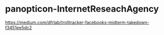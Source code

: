 # panopticon-InternetReseachAgency

https://medium.com/dfrlab/trolltracker-facebooks-midterm-takedown-f3451ee5dc2
